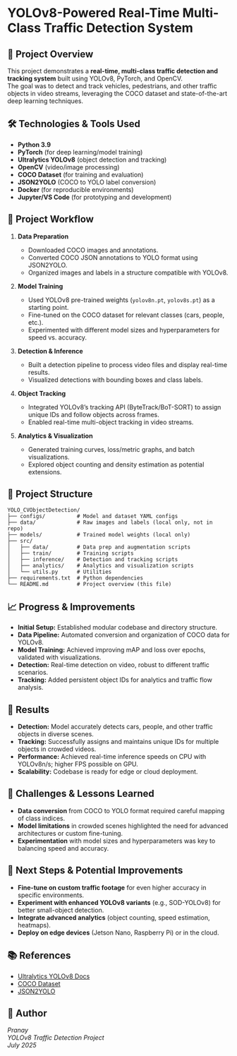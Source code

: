 # YOLOv8-Powered Real-Time Multi-Class Traffic Detection System

## 🚦 Project Overview

This project demonstrates a **real-time, multi-class traffic detection and tracking system** built using YOLOv8, PyTorch, and OpenCV.  
The goal was to detect and track vehicles, pedestrians, and other traffic objects in video streams, leveraging the COCO dataset and state-of-the-art deep learning techniques.

## 🛠️ Technologies & Tools Used

- **Python 3.9**
- **PyTorch** (for deep learning/model training)
- **Ultralytics YOLOv8** (object detection and tracking)
- **OpenCV** (video/image processing)
- **COCO Dataset** (for training and evaluation)
- **JSON2YOLO** (COCO to YOLO label conversion)
- **Docker** (for reproducible environments)
- **Jupyter/VS Code** (for prototyping and development)

## 🧩 Project Workflow

1. **Data Preparation**
   - Downloaded COCO images and annotations.
   - Converted COCO JSON annotations to YOLO format using JSON2YOLO.
   - Organized images and labels in a structure compatible with YOLOv8.

2. **Model Training**
   - Used YOLOv8 pre-trained weights (`yolov8n.pt`, `yolov8s.pt`) as a starting point.
   - Fine-tuned on the COCO dataset for relevant classes (cars, people, etc.).
   - Experimented with different model sizes and hyperparameters for speed vs. accuracy.

3. **Detection & Inference**
   - Built a detection pipeline to process video files and display real-time results.
   - Visualized detections with bounding boxes and class labels.

4. **Object Tracking**
   - Integrated YOLOv8’s tracking API (ByteTrack/BoT-SORT) to assign unique IDs and follow objects across frames.
   - Enabled real-time multi-object tracking in video streams.

5. **Analytics & Visualization**
   - Generated training curves, loss/metric graphs, and batch visualizations.
   - Explored object counting and density estimation as potential extensions.

## 📂 Project Structure

```
YOLO_CVObjectDetection/
├── configs/          # Model and dataset YAML configs
├── data/             # Raw images and labels (local only, not in repo)
├── models/           # Trained model weights (local only)
├── src/
│   ├── data/         # Data prep and augmentation scripts
│   ├── train/        # Training scripts
│   ├── inference/    # Detection and tracking scripts
│   ├── analytics/    # Analytics and visualization scripts
│   └── utils.py      # Utilities
├── requirements.txt  # Python dependencies
└── README.md         # Project overview (this file)
```

## 📈 Progress & Improvements

- **Initial Setup:** Established modular codebase and directory structure.
- **Data Pipeline:** Automated conversion and organization of COCO data for YOLOv8.
- **Model Training:** Achieved improving mAP and loss over epochs, validated with visualizations.
- **Detection:** Real-time detection on video, robust to different traffic scenarios.
- **Tracking:** Added persistent object IDs for analytics and traffic flow analysis.

## 🚀 Results

- **Detection:** Model accurately detects cars, people, and other traffic objects in diverse scenes.
- **Tracking:** Successfully assigns and maintains unique IDs for multiple objects in crowded videos.
- **Performance:** Achieved real-time inference speeds on CPU with YOLOv8n/s; higher FPS possible on GPU.
- **Scalability:** Codebase is ready for edge or cloud deployment.

## 🧠 Challenges & Lessons Learned

- **Data conversion** from COCO to YOLO format required careful mapping of class indices.
- **Model limitations** in crowded scenes highlighted the need for advanced architectures or custom fine-tuning.
- **Experimentation** with model sizes and hyperparameters was key to balancing speed and accuracy.

## 📝 Next Steps & Potential Improvements

- **Fine-tune on custom traffic footage** for even higher accuracy in specific environments.
- **Experiment with enhanced YOLOv8 variants** (e.g., SOD-YOLOv8) for better small-object detection.
- **Integrate advanced analytics** (object counting, speed estimation, heatmaps).
- **Deploy on edge devices** (Jetson Nano, Raspberry Pi) or in the cloud.

## 📚 References

- [Ultralytics YOLOv8 Docs](https://docs.ultralytics.com/)
- [COCO Dataset](https://cocodataset.org/)
- [JSON2YOLO](https://github.com/ultralytics/JSON2YOLO)

## 👤 Author

*Pranay*  
*YOLOv8 Traffic Detection Project*  
*July 2025*